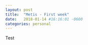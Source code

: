```yaml
---
layout: post
title:  "Metis - First week"
date:   2018-01-14 #16:16:01 -0600
categories: personal
---
```


Test
